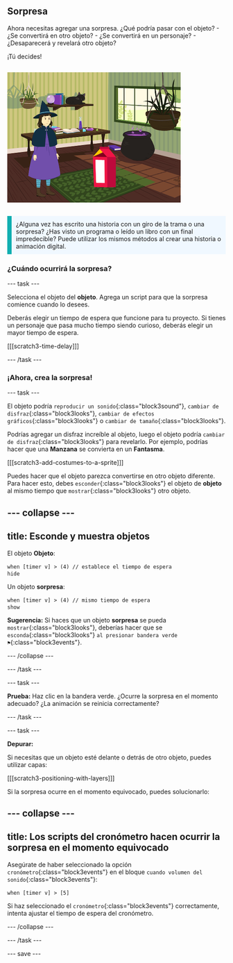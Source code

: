## Sorpresa

<div style="display: flex; flex-wrap: wrap">
<div style="flex-basis: 200px; flex-grow: 1; margin-right: 15px;">
Ahora necesitas agregar una sorpresa. ¿Qué podría pasar con el objeto? 
- ¿Se convertirá en otro objeto? 
- ¿Se convertirá en un personaje? 
- ¿Desaparecerá y revelará otro objeto? 

¡Tú decides!
</div>
<div>

![El proyecto 'Magia de gato' mostrando la sorpresa.](images/cat-magic.png)

</div>
</div>

<p style="border-left: solid; border-width:10px; border-color: #0faeb0; background-color: aliceblue; padding: 10px;">
¿Alguna vez has escrito una historia con un giro de la trama o una sorpresa? ¿Has visto un programa o leído un libro con un final impredecible? Puede utilizar los mismos métodos al crear una historia o animación digital. 
</p>

### ¿Cuándo ocurrirá la sorpresa?

--- task ---

Selecciona el objeto del **objeto**. Agrega un script para que la sorpresa comience cuando lo desees.

Deberás elegir un tiempo de espera que funcione para tu proyecto. Si tienes un personaje que pasa mucho tiempo siendo curioso, deberás elegir un mayor tiempo de espera.

[[[scratch3-time-delay]]]

--- /task ---

### ¡Ahora, crea la sorpresa!

--- task ---

El objeto podría `reproducir un sonido`{:class="block3sound"}, `cambiar de disfraz`{:class="block3looks"}, `cambiar de efectos gráficos`{:class="block3looks"} o `cambiar de tamaño`{:class="block3looks"}.

Podrías agregar un disfraz increíble al objeto, luego el objeto podría `cambiar de disfraz`{:class="block3looks"} para revelarlo. Por ejemplo, podrías hacer que una **Manzana** se convierta en un **Fantasma**.

[[[scratch3-add-costumes-to-a-sprite]]]

Puedes hacer que el objeto parezca convertirse en otro objeto diferente. Para hacer esto, debes `esconder`{:class="block3looks"} el objeto de **objeto** al mismo tiempo que `mostrar`{:class="block3looks"} otro objeto.

--- collapse ---
---
title: Esconde y muestra objetos
---

El objeto **Objeto**:
```blocks3
when [timer v] > (4) // establece el tiempo de espera
hide
```

Un objeto **sorpresa**:
```blocks3
when [timer v] > (4) // mismo tiempo de espera
show
```

**Sugerencia:** Si haces que un objeto **sorpresa** se pueda `mostrar`{:class="block3looks"}, deberías hacer que se `esconda`{:class="block3looks"} `al presionar bandera verde ⚑`{:class="block3events"}.

--- /collapse ---

--- /task ---

--- task ---

**Prueba:** Haz clic en la bandera verde. ¿Ocurre la sorpresa en el momento adecuado? ¿La animación se reinicia correctamente?

--- /task ---

--- task ---

**Depurar:**

Si necesitas que un objeto esté delante o detrás de otro objeto, puedes utilizar capas:

[[[scratch3-positioning-with-layers]]]

Si la sorpresa ocurre en el momento equivocado, puedes solucionarlo:

--- collapse ---
---
title: Los scripts del cronómetro hacen ocurrir la sorpresa en el momento equivocado
---

Asegúrate de haber seleccionado la opción `cronómetro`{:class="block3events"} en el bloque `cuando volumen del sonido`{:class="block3events"}:

```blocks3
when [timer v] > [5]
```

Si haz seleccionado el `cronómetro`{:class="block3events"} correctamente, intenta ajustar el tiempo de espera del cronómetro.

--- /collapse ---

--- /task ---

--- save ---
